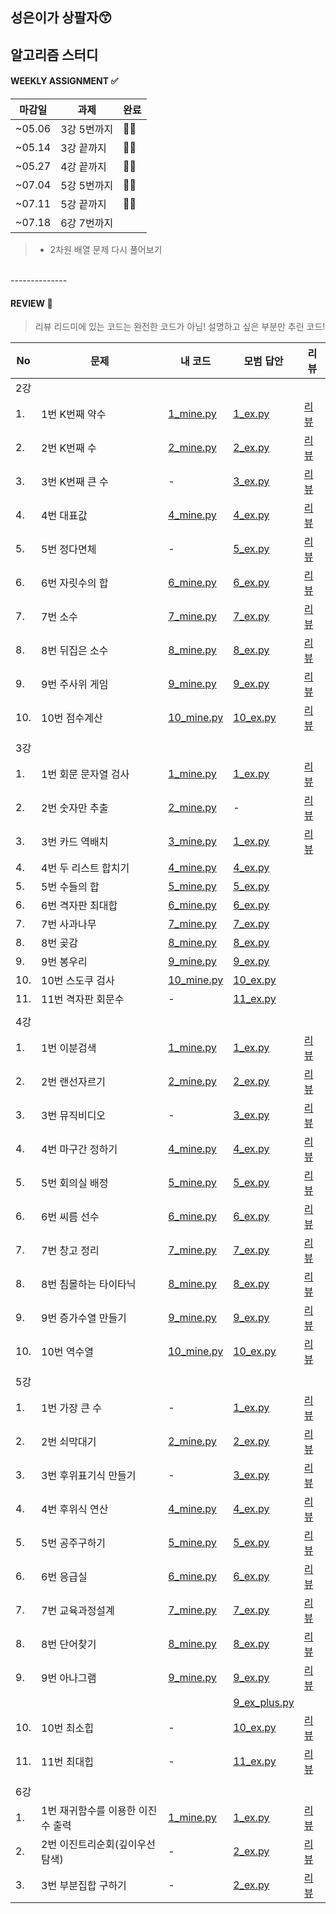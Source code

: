 
## 성은이가 상팔자😙
## 알고리즘 스터디


#### WEEKLY ASSIGNMENT ✅
|마감일|과제|완료|
|---|---|---|
|~05.06| 3강 5번까지|🙆‍♀️|
|~05.14| 3강 끝까지 |🙆‍♀️|
|~05.27| 4강 끝까지 |🙆‍♀️‍|
|~07.04| 5강 5번까지|🙆‍♀️|
|~07.11| 5강 끝까지 |🙆‍♀️|
|~07.18| 6강 7번까지 ||
> * 2차원 배열 문제 다시 풀어보기
<br>
--------------

#### REVIEW 🌵  
> 리뷰 리드미에 있는 코드는 완전한 코드가 아님! 설명하고 싶은 부분만 추린 코드!    

|No |문제|내 코드|모범 답안|리뷰|
|--|----|------|---| ---|
|2강| | | | |
|1.|1번 K번째 약수|[1_mine.py](./2강예제/1번_K번째_약수/1_mine.py)|[1_ex.py](./2강예제/1번_K번째_약수/1_ex.py)|[리뷰](./docs/2강/1.md)|
|2.|2번 K번째 수|[2_mine.py](./2강예제/2번_K번째_수/2_mine.py)|[2_ex.py](./2강예제/2번_K번째_수/2_ex.py)|[리뷰](./docs/2강/2.md)|
|3.|3번 K번째 큰 수|-|[3_ex.py](./2강예제/2번_K번째_큰_수/3_ex.py)|[리뷰](./docs/2강/3.md)|
|4.|4번 대표값|[4_mine.py](./2강예제/4번_대표값/4_mine.py)|[4_ex.py](./2강예제/4번_대표값/4_ex.py)|[리뷰](./docs/2강/4.md)|
|5.|5번 정다면체|-|[5_ex.py](./2강예제/5번_정다면체/5_ex.py)|[리뷰](./docs/2강/5.md)|
|6.|6번 자릿수의 합|[6_mine.py](./2강예제/6번_자릿수의_합/6_mine.py)|[6_ex.py](./2강예제/6번_자릿수의_합/6_ex.py)|[리뷰](./docs/2강/6.md)|
|7.|7번 소수|[7_mine.py](./2강예제/7번_소수/7_mine.py)|[7_ex.py](./2강예제/7번_소수/7_ex.py)|[리뷰](./docs/2강/7.md)|
|8.|8번 뒤집은 소수|[8_mine.py](./2강예제/8번_뒤집은_소수/8_mine.py)|[8_ex.py](./2강예제/8번_뒤집은_소수/8_ex.py)|[리뷰](./docs/2강/8.md)|
|9.|9번 주사위 게임|[9_mine.py](./2강예제/9번_주사위_게임/9_mine.py)|[9_ex.py](./2강예제/9번_주사위_게임/9_ex.py)|[리뷰](./docs/2강/9.md)|
|10.|10번 점수계산|[10_mine.py](./2강예제/10번_점수계산/10_mine.py)|[10_ex.py](./2강예제/10번_점수계산/10_ex.py)|[리뷰](./docs/2강/10.md)|
| | | | | |
|3강| | | | |
|1.|1번 회문 문자열 검사|[1_mine.py](./3강예제/1번_회문_문자열_검사/1_mine.py)|[1_ex.py](./3강예제/1번_회문_문자열_검사/1_ex.py)|[리뷰](./docs/3강/1.md)|
|2.|2번 숫자만 추출|[2_mine.py](./3강예제/2번_숫자만_추출/2_mine.py)|-|[리뷰](./docs/3강/2.md)|
|3.|3번 카드 역배치|[3_mine.py](./3강예제/3번_카드_역배치/3_mine.py)|[1_ex.py](./3강예제/3번_카드_역배치/3_ex.py)|[리뷰](./docs/3강/3.md)|
|4.|4번 두 리스트 합치기|[4_mine.py](./3강예제/4번_두_리스트_합치기/4_mine.py)|[4_ex.py](./3강예제/4번_두_리스트_합치기/4_ex.py)||
|5.|5번 수들의 합|[5_mine.py](./3강예제/5번_수들의_합/5_mine.py)|[5_ex.py](./3강예제/5번_수들의_합/5_ex.py)||
|6.|6번 격자판 최대합|[6_mine.py](./3강예제/6번_격자판_최대합/6_mine.py)|[6_ex.py](./3강예제/6번_격자판_최대합/6_ex.py)||
|7.|7번 사과나무|[7_mine.py](./3강예제/7번_사과나무/7_mine.py)|[7_ex.py](./3강예제/7번_사과나무/7_ex.py)||
|8.|8번 곶감|[8_mine.py](./3강예제/8번_곶감/8_mine.py)|[8_ex.py](./3강예제/8번_곶감/8_ex.py)||
|9.|9번 봉우리|[9_mine.py](./3강예제/9번_봉우리/9_mine.py)|[9_ex.py](./3강예제/9번_봉우리/9_ex.py)||
|10.|10번 스도쿠 검사|[10_mine.py](./3강예제/10번_스도쿠_검사/10_mine.py)|[10_ex.py](./3강예제/10번_스도쿠_검사/10_ex.py)||
|11.|11번 격자판 회문수|-|[11_ex.py](./3강예제/11번_격자판_회문수/11_ex.py)||
| | | | | |
|4강| | | | |
|1.|1번 이분검색|[1_mine.py](./4강예제/1번_이분검색/1_mine.py)|[1_ex.py](./4강예제/1번_이분검색/1_ex.py)|[리뷰](./docs/4강/1.md)|
|2.|2번 랜선자르기|[2_mine.py](./4강예제/2번_랜선자르기/2_mine.py)|[2_ex.py](./4강예제/2번_랜선자르기/2_ex.py)|[리뷰](./docs/4강/2.md)|
|3.|3번 뮤직비디오|-|[3_ex.py](./4강예제/3번_뮤직비디오/3_ex.py)|[리뷰](./docs/4강/3.md)|
|4.|4번 마구간 정하기|[4_mine.py](./4강예제/4번_마구간_정하기/4_mine.py)|[4_ex.py](./4강예제/4번_마구간_정하기/4_ex.py)|[리뷰](./docs/4강/4.md)|
|5.|5번 회의실 배정|[5_mine.py](./4강예제/5번_회의실_배정/5_mine.py)|[5_ex.py](./4강예제/5번_회의실_배정/5_ex.py)|[리뷰](./docs/4강/5.md)|
|6.|6번 씨름 선수|[6_mine.py](./4강예제/6번_씨름_선수/6_mine.py)|[6_ex.py](./4강예제/6번_씨름_선수/6_ex.py)|[리뷰](./docs/4강/6.md)|
|7.|7번 창고 정리|[7_mine.py](./4강예제/7번_창고_정리/7_mine.py)|[7_ex.py](./4강예제/7번_창고_정리/7_ex.py)|[리뷰](./docs/4강/7.md)|
|8.|8번 침몰하는 타이타닉|[8_mine.py](./4강예제/8번_침몰하는_타이타닉/8_mine.py)|[8_ex.py](./4강예제/8번_침몰하는_타이타닉/8_ex.py)|[리뷰](./docs/4강/8.md)|
|9.|9번 증가수열 만들기|[9_mine.py](./4강예제/9번_증가수열_만들기/9_mine.py)|[9_ex.py](./4강예제/9번_증가수열_만들기/9_ex.py)|[리뷰](./docs/4강/9.md)|
|10.|10번 역수열|[10_mine.py](./4강예제/10번_역수열/10_mine.py)|[10_ex.py](./4강예제/10번_역수열/10_ex.py)|[리뷰](./docs/4강/10.md)|
| | | | | |
|5강| | | | |
|1.|1번 가장 큰 수|-|[1_ex.py](./5강예제/1번_가장큰수/1_ex.py)|[리뷰](./docs/5강/1.md)|
|2.|2번 쇠막대기|[2_mine.py](./5강예제/2번_쇠막대기/2_mine.py)|[2_ex.py](./5강예제/2번_쇠막대기/2_ex.py)|[리뷰](./docs/5강/2.md)|
|3.|3번 후위표기식 만들기|-|[3_ex.py](./5강예제/3번_후위표기식_만들기/3_ex.py)|[리뷰](./docs/5강/3.md)|
|4.|4번 후위식 연산|[4_mine.py](./5강예제/4번_후위식_연산/4_mine.py)|[4_ex.py](./5강예제/4번_후위식_연산/4_ex.py)|[리뷰](./docs/5강/4.md)|
|5.|5번 공주구하기|[5_mine.py](./5강예제/5번_공주구하기/5_mine.py)|[5_ex.py](./5강예제/5번_공주구하기/5_ex.py)|[리뷰](./docs/5강/5.md)|
|6.|6번 응급실|[6_mine.py](./5강예제/6번_응급실/6_mine.py)|[6_ex.py](./5강예제/6번_응급실/6_ex.py)|[리뷰](./docs/5강/6.md)|
|7.|7번 교육과정설계|[7_mine.py](./5강예제/7번_교육과정설계/7_mine.py)|[7_ex.py](./5강예제/7번_교육과정설계/7_ex.py)|[리뷰](./docs/5강/7.md)|
|8.|8번 단어찾기|[8_mine.py](./5강예제/8번_단어찾기/8_mine.py)|[8_ex.py](./5강예제/8번_단어찾기/8_ex.py)|[리뷰](./docs/5강/8.md)|
|9.|9번 아나그램|[9_mine.py](./5강예제/9_아나그램/9_mine.py)|[9_ex.py](./5강예제/9_아나그램/9_ex.py)|[리뷰](./docs/5강/9.md)|
||||[9_ex_plus.py](./5강예제/9_아나그램/9_ex_plus.py)||
|10.|10번 최소힙|-|[10_ex.py](./5강예제/10_최소힙/10_ex.py)|[리뷰](./docs/5강/10.md)|
|11.|11번 최대힙|-|[11_ex.py](./5강예제/11번_최대힙/11_ex.py)|[리뷰](./docs/5강/11.md)|
| | | | | |
|6강| | | | |
|1.|1번 재귀함수를 이용한 이진수 출력|[1_mine.py](./6강예제/1번_재귀함수를_이용한_이진수_출력/1_mine.py)|[1_ex.py](./6강예제/1번_재귀함수를_이용한_이진수_출력/1_ex.py)|[리뷰](./docs/6강/1.md)|
|2.|2번 이진트리순회(깊이우선탐색)|-|[2_ex.py](./6강예제/2번_이진트리순회(깊이우선탐색)/2_ex.py)|[리뷰](./docs/6강/2.md)|
|3.|3번 부분집합 구하기|-|[2_ex.py](./6강예제/3번_부분집합구하기/3_ex.py)|[리뷰](./docs/6강/3.md)|